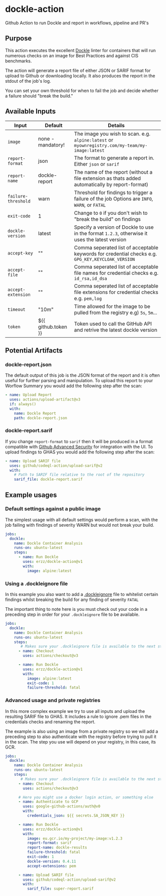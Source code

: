 # dockle-action
Github Action to run Dockle and report in workflows, pipeline and PR's


## Purpose

This action executes the excellent [Dockle](https://github.com/goodwithtech/dockle) linter for containers that will run numerous checks on an image for Best Practices and against CIS benchmarks.

The action will generate a report file of either JSON or SARIF format for upload to Github or downloading locally. It also produces the report in the stdout of the job's log.

You can set your own threshold for when to fail the job and decide whether a failure should "break the build."

## Available Inputs

| Input               | Default             | Details                                                                                           |
|---------------------|---------------------|---------------------------------------------------------------------------------------------------|
| `image`             | none - mandatory!   | The image you wish to scan. e.g. `alpine:latest` or `myownregistry.com/my-team/my-image:latest`   |
| `report-format`     | json                | The format to generate a report in. Either `json` or `sarif`                                      |
| `report-name`       | dockle-report       | The name of the report (without a file extension as thats added automatically by report-format)   |
| `failure-threshold` | warn                | Threshold for findings to trigger a failure of the job Options are `INFO`, `WARN`, or `FATAL`     |
| `exit-code`         | 1                   | Change to `0` if you don't wish to "break the build" on findings                                  |
| `dockle-version`    | latest              | Specify a version of Dockle to use in the format `1.2.3`, otherwise it uses the latest version    |
| `accept-key`        | ""                  | Comma seperated list of acceptable keywords for credential checks e.g. `GPG_KEY,KEYCLOAK_VERSION` |
| `accept-file`       | ""                  | Comma seperated list of acceptable file names for credential checks e.g. `id_rsa,id_dsa`          |
| `accept-extension`  | ""                  | Comma seperated list of acceptable file extensions for credential checks e.g. `pem,log`           |
| `timeout`           | "10m"               | Time allowed for the image to be pulled from the registry e.g) `5s`, `5m`...                      |
| `token`             | ${{ github.token }} | Token used to call the GitHub API and retrive the latest dockle version                           |


## Potential Artifacts

### dockle-report.json

The default output of this job is the JSON format of the report and it is often useful for further parsing and manipulation. To upload this report to your Worflow Summary you would add the following step after the scan:

```yaml
- name: Upload Report
  uses: actions/upload-artifact@v3
  if: always()
  with:
    name: Dockle Report
    path: dockle-report.json
```

### dockle-report.sarif

If you change `report-format` to `sarif` then it will be produced in a format compatible with [Github Advanced Security](https://docs.github.com/en/get-started/learning-about-github/about-github-advanced-security) for integration with the UI. To upload findings to GHAS you would add the following step after the scan:

```yaml
- name: Upload SARIF file
  uses: github/codeql-action/upload-sarif@v2
  with:
    # Path to SARIF file relative to the root of the repository
    sarif_file: dockle-report.sarif
```

## Example usages

### Default settings against a public image

The simplest usage with all default settings would perform a scan, with the job failing with findings of severity WARN but would not break your build.

```yaml
jobs:
  dockle:
    name: Dockle Container Analysis
    runs-on: ubuntu-latest
    steps:
      - name: Run Dockle
        uses: erzz/dockle-action@v1
        with:
          image: alpine:latest
```

### Using a .dockleignore file

In this example you also want to add a [.dockleignore](https://github.com/goodwithtech/dockle#ignore-the-specified-checkpoints) file to whitelist certain findings whilst breaking the build for any finding of severity `FATAL`

The important thing to note here is you must check out your code in a preceding step in order for your `.dockleignore` file to be available.

```yaml
jobs:
  dockle:
    name: Dockle Container Analysis
    runs-on: ubuntu-latest
    steps:
       # Makes sure your .dockleignore file is available to the next step
      - name: Checkout
        uses: actions/checkout@v3

      - name: Run Dockle
        uses: erzz/dockle-action@v1
        with:
          image: alpine:latest
          exit-code: 1
          failure-threshold: fatal
```

### Advanced usage and private registries

In this more complex example we try to use all inputs and upload the resulting SARIF file to GHAS. It includes a rule to ignore .pem files in the credentials checks and renaming the report.

The example is also using an image from a private registry so we will add a preceding step to also authenticate with the registry before trying to pull it in the scan. The step you use will depend on your registry, in this case, its GCR.

```yaml
jobs:
  dockle:
    name: Dockle Container Analysis
    runs-on: ubuntu-latest
    steps:
       # Makes sure your .dockleignore file is available to the next step
      - name: Checkout
        uses: actions/checkout@v3

      # Here you might use a docker login action, or something else
      - name: Authenticate to GCP
        uses: google-github-actions/auth@v0
        with:
          credentials_json: ${{ secrets.SA_JSON_KEY }}

      - name: Run Dockle
        uses: erzz/dockle-action@v1
        with:
          image: eu.gcr.io/my-project/my-image:v1.2.3
          report-format: sarif
          report-name: dockle-results
          failure-threshold: fatal
          exit-code: 1
          dockle-version: 0.4.11
          accept-extensions: pem

      - name: Upload SARIF file
        uses: github/codeql-action/upload-sarif@v2
        with:
          sarif_file: super-report.sarif
```
